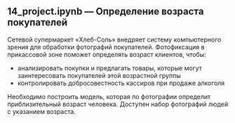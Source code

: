 ## 14_project.ipynb — Определение возраста покупателей
Сетевой супермаркет «Хлеб-Соль» внедряет систему компьютерного зрения для обработки фотографий покупателей. Фотофиксация в прикассовой зоне поможет определять возраст клиентов, чтобы:

* анализировать покупки и предлагать товары, которые могут заинтересовать покупателей этой возрастной группы
* контролировать добросовестность кассиров при продаже алкоголя

Необходимо построить модель, которая по фотографии определит приблизительный возраст человека. Доступен набор фотографий людей с указанием возраста.
